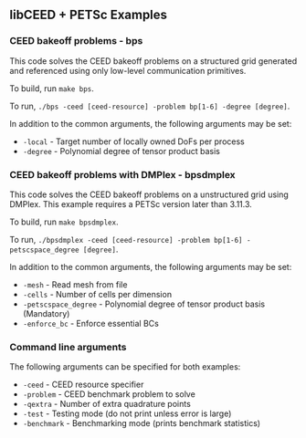 ## libCEED + PETSc Examples

### CEED bakeoff problems - bps

This code solves the CEED bakeoff problems on a structured grid generated and
referenced using only low-level communication primitives.

To build, run `make bps`.

To run, `./bps -ceed [ceed-resource] -problem bp[1-6] -degree [degree]`.

In addition to the common arguments, the following arguments may be set:

- `-local`             - Target number of locally owned DoFs per process
- `-degree`            - Polynomial degree of tensor product basis

### CEED bakeoff problems with DMPlex - bpsdmplex

This code solves the CEED bakeoff problems on a unstructured grid using DMPlex.
This example requires a PETSc version later than 3.11.3.

To build, run `make bpsdmplex`.

To run, `./bpsdmplex -ceed [ceed-resource] -problem bp[1-6] -petscspace_degree [degree]`.

In addition to the common arguments, the following arguments may be set:

- `-mesh`              - Read mesh from file
- `-cells`             - Number of cells per dimension
- `-petscspace_degree` - Polynomial degree of tensor product basis (Mandatory)
- `-enforce_bc`        - Enforce essential BCs

### Command line arguments

The following arguments can be specified for both examples:

- `-ceed`              - CEED resource specifier
- `-problem`           - CEED benchmark problem to solve
- `-qextra`            - Number of extra quadrature points
- `-test`              - Testing mode (do not print unless error is large)
- `-benchmark`         - Benchmarking mode (prints benchmark statistics)
